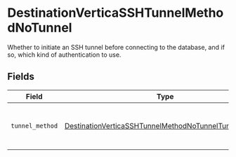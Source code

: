 # DestinationVerticaSSHTunnelMethodNoTunnel

Whether to initiate an SSH tunnel before connecting to the database, and if so, which kind of authentication to use.


## Fields

| Field                                                                                                                                 | Type                                                                                                                                  | Required                                                                                                                              | Description                                                                                                                           |
| ------------------------------------------------------------------------------------------------------------------------------------- | ------------------------------------------------------------------------------------------------------------------------------------- | ------------------------------------------------------------------------------------------------------------------------------------- | ------------------------------------------------------------------------------------------------------------------------------------- |
| `tunnel_method`                                                                                                                       | [DestinationVerticaSSHTunnelMethodNoTunnelTunnelMethod](../../models/shared/destinationverticasshtunnelmethodnotunneltunnelmethod.md) | :heavy_check_mark:                                                                                                                    | No ssh tunnel needed to connect to database                                                                                           |